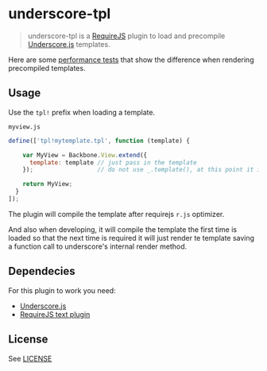 # underscore-tpl

> underscore-tpl is a [RequireJS](http://requirejs.org) plugin to load and precompile [Underscore.js](http://underscorejs.org) templates.

Here are some [performance tests](http://jsperf.com/underscore-templates-precompiled-performance) that show the
difference when rendering precompiled templates.

## Usage

Use the `tpl!` prefix when loading a template.

`myview.js`

```javascript
define(['tpl!mytemplate.tpl', function (template) {

    var MyView = Backbone.View.extend({
      template: template // just pass in the template
    });                  // do not use _.template(), at this point it is already compiled

    return MyView;
  }
]);
```

The plugin will compile the template after requirejs `r.js` optimizer.

And also when developing, it will compile the template the first time is loaded so that the next
time is required it will just render te template saving a function call to underscore's internal render method.

## Dependecies

For this plugin to work you need:
- [Underscore.js](http://underscorejs.org)
- [RequireJS text plugin](https://github.com/requirejs/text)

## License
See [LICENSE](https://raw.github.com/dciccale/requirejs-underscore-tpl/master/LICENSE-MIT)
